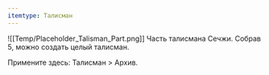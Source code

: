```yaml
---
itemtype: Талисман
---
```

![[Temp/Placeholder_Talisman_Part.png]]
Часть талисмана Сечжи. Собрав 5, можно создать целый талисман.
 
Примените здесь: Талисман > Архив.
